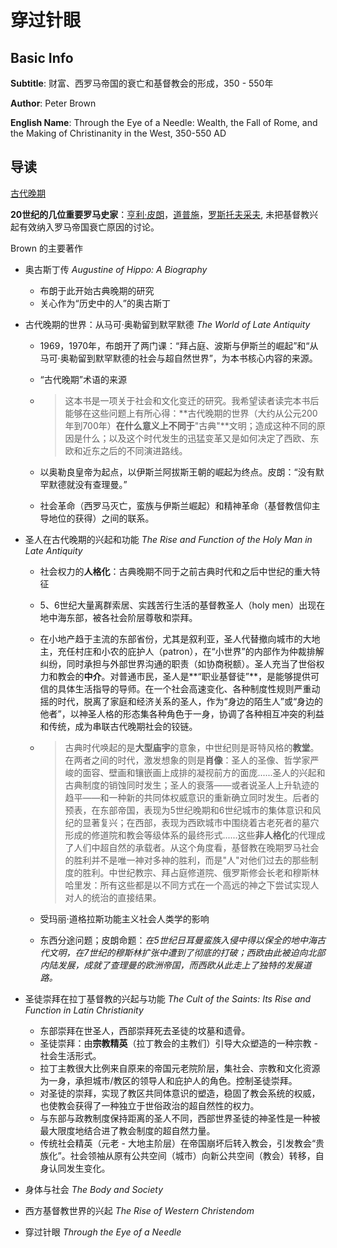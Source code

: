 # 穿过针眼

## Basic Info

**Subtitle**: 财富、西罗马帝国的衰亡和基督教会的形成，350 - 550年

**Author**: Peter Brown

**English Name**: Through the Eye of a Needle: Wealth, the Fall of Rome,  and the Making of Christinanity in the West, 350-550 AD

## 导读

[古代晚期](https://en.wikipedia.org/wiki/Late_antiquity)

**20世纪的几位重要罗马史家**：[亨利·皮朗](https://en.wikipedia.org/wiki/Henri_Pirenne)，[道普施](https://en.wikipedia.org/wiki/Alfons_Dopsch)，[罗斯托夫采夫](https://en.wikipedia.org/wiki/Michael_Rostovtzeff), 未把基督教兴起有效纳入罗马帝国衰亡原因的讨论。

Brown 的主要著作

* 奥古斯丁传 *Augustine of Hippo: A Biography*

  * 布朗于此开始古典晚期的研究
  * 关心作为“历史中的人”的奥古斯丁

* 古代晚期的世界：从马可·奥勒留到默罕默德 *The World of Late Antiquity* 

  * 1969，1970年，布朗开了两门课：“拜占庭、波斯与伊斯兰的崛起”和“从马可·奥勒留到默罕默德的社会与超自然世界”，为本书核心内容的来源。

  * “古代晚期”术语的来源

  * > 这本书是一项关于社会和文化变迁的研究。我希望读者读完本书后能够在这些问题上有所心得：**古代晚期的世界（大约从公元200年到700年）**在什么意义上不同于**"古典"**文明；造成这种不同的原因是什么；以及这个时代发生的迅猛变革又是如何决定了西欧、东欧和近东之后的不同演进路线。

  * 以奥勒良皇帝为起点，以伊斯兰阿拔斯王朝的崛起为终点。皮朗：“没有默罕默德就没有查理曼。”

  * 社会革命（西罗马灭亡，蛮族与伊斯兰崛起）和精神革命（基督教信仰主导地位的获得）之间的联系。

* 圣人在古代晚期的兴起和功能 *The Rise and Function of the Holy Man in Late Antiquity*

  * 社会权力的**人格化**：古典晚期不同于之前古典时代和之后中世纪的重大特征

  * 5、6世纪大量离群索居、实践苦行生活的基督教圣人（holy men）出现在地中海东部，被各社会阶层尊敬和崇拜。

  * 在小地产趋于主流的东部省份，尤其是叙利亚，圣人代替撤向城市的大地主，充任村庄和小农的庇护人（patron），在“小世界”的内部作为仲裁排解纠纷，同时承担与外部世界沟通的职责（如协商税额）。圣人充当了世俗权力和教会的**中介**。对普通市民，圣人是**“职业基督徒”**，是能够提供可信的具体生活指导的导师。在一个社会高速变化、各种制度性规则严重动摇的时代，脱离了家庭和经济关系的圣人，作为“身边的陌生人”或“身边的他者”，以神圣人格的形态集各种角色于一身，协调了各种相互冲突的利益和传统，成为串联古代晚期社会的铰链。

  * > 古典时代唤起的是**大型庙宇**的意象，中世纪则是哥特风格的**教堂**。在两者之间的时代，激发想象的则是**肖像**：圣人的圣像、哲学家严峻的面容、壁画和镶嵌画上成排的凝视前方的面庞......圣人的兴起和古典制度的销蚀同时发生；圣人的衰落——或者说圣人上升轨迹的趋平——和一种新的共同体权威意识的重新确立同时发生。后者的预表，在东部帝国，表现为5世纪晚期和6世纪城市的集体意识和风纪的显著复兴；在西部，表现为西欧城市中围绕着古老死者的墓穴形成的修道院和教会等级体系的最终形式......这些**非人格化**的代理成了人们中超自然的承载者。从这个角度看，基督教在晚期罗马社会的胜利并不是唯一神对多神的胜利，而是"人"对他们过去的那些制度的胜利。中世纪教宗、拜占庭修道院、俄罗斯修会长老和穆斯林哈里发：所有这些都是以不同方式在一个高远的神之下尝试实现人对人的统治的直接结果。

  * 受玛丽·道格拉斯功能主义社会人类学的影响

  * 东西分途问题；皮朗命题：*在5世纪日耳曼蛮族入侵中得以保全的地中海古代文明，在7世纪的穆斯林扩张中遭到了彻底的打破；西欧由此被迫向北部内陆发展，成就了查理曼的欧洲帝国，而西欧从此走上了独特的发展道路。*

* 圣徒崇拜在拉丁基督教的兴起与功能 *The Cult of the Saints: Its Rise and Function in Latin Christianity* 

  * 东部崇拜在世圣人，西部崇拜死去圣徒的坟墓和遗骨。
  * 圣徒崇拜：由**宗教精英**（拉丁教会的主教们）引导大众塑造的一种宗教 - 社会生活形式。
  * 拉丁主教很大比例来自原来的帝国元老院阶层，集社会、宗教和文化资源为一身，承担城市/教区的领导人和庇护人的角色。控制圣徒崇拜。
  * 对圣徒的崇拜，实现了教区共同体意识的塑造，稳固了教会系统的权威，也使教会获得了一种独立于世俗政治的超自然性的权力。
  * 与东部与政教制度保持距离的圣人不同，西部世界圣徒的神圣性是一种被最大限度地结合进了教会制度的超自然力量。
  * 传统社会精英（元老 - 大地主阶层）在帝国崩坏后转入教会，引发教会“贵族化”。社会领袖从原有公共空间（城市）向新公共空间（教会）转移，自身认同发生变化。

* 身体与社会 *The Body and Society* 

* 西方基督教世界的兴起 *The Rise of Western Christendom*

* 穿过针眼 *Through the Eye of a Needle*

  